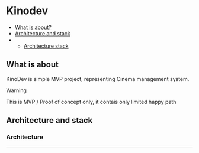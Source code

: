 # Kinodev

- [What is about?](#what-is-about)
- [Architecture and stack](#architecture-and-stack)
- - [Architecture stack](#architecture)

## What is about

KinoDev is simple MVP project, representing Cinema management system.

> [!WARNING]
> This is MVP / Proof of concept only, it contais only limited happy path


## Architecture and stack

### Architecture


  
---
